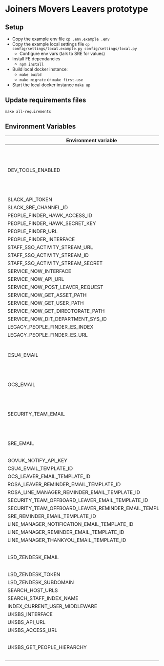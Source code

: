 # Joiners Movers Leavers prototype

## Setup

- Copy the example env file `cp .env.example .env`
- Copy the example local settings file `cp config/settings/local.example.py config/settings/local.py`
    - Configure env vars (talk to SRE for values)
- Install FE dependancies
    - `npm install` 
- Build local docker instance:
    - `make build`
    - `make migrate` or `make first-use` 
- Start the local docker instance `make up`

## Update requirements files

`make all-requirements`

## Environment Variables

| Environment variable                                     | Default                                    | Notes                                                               |
| ---------------------------------                        | ------------------------------------------ | ---------------------------------                                   |
| DEV_TOOLS_ENABLED                                        | false                                      | Set this value to "true" to enable Dev Tools and disable Authbroker |
| SLACK_API_TOKEN                                          | None                                       |                                                                     |
| SLACK_SRE_CHANNEL_ID                                     | None                                       |                                                                     |
| PEOPLE_FINDER_HAWK_ACCESS_ID                             |                                            |                                                                     |
| PEOPLE_FINDER_HAWK_SECRET_KEY                            |                                            |                                                                     |
| PEOPLE_FINDER_URL                                        |                                            |                                                                     |
| PEOPLE_FINDER_INTERFACE                                  |                                            |                                                                     |
| STAFF_SSO_ACTIVITY_STREAM_URL                            | None                                       |                                                                     |
| STAFF_SSO_ACTIVITY_STREAM_ID                             | None                                       |                                                                     |
| STAFF_SSO_ACTIVITY_STREAM_SECRET                         | None                                       |                                                                     |
| SERVICE_NOW_INTERFACE                                    | None                                       |                                                                     |
| SERVICE_NOW_API_URL                                      | None                                       |                                                                     |
| SERVICE_NOW_POST_LEAVER_REQUEST                          | None                                       |                                                                     |
| SERVICE_NOW_GET_ASSET_PATH                               | None                                       |                                                                     |
| SERVICE_NOW_GET_USER_PATH                                | None                                       |                                                                     |
| SERVICE_NOW_GET_DIRECTORATE_PATH                         | None                                       |                                                                     |
| SERVICE_NOW_DIT_DEPARTMENT_SYS_ID                        | None                                       |                                                                     |
| LEGACY_PEOPLE_FINDER_ES_INDEX                            | None                                       |                                                                     |
| LEGACY_PEOPLE_FINDER_ES_URL                              | None                                       |                                                                     |
| CSU4_EMAIL                                               | None                                       | Email address for the CSU4 Team                                     |
| OCS_EMAIL                                                | None                                       | Email address for the OCS Team                                      |
| SECURITY_TEAM_EMAIL                                      | None                                       | Email address for the Security Team                                 |
| SRE_EMAIL                                                | None                                       | Email address for the SRE Team                                      |
| GOVUK_NOTIFY_API_KEY                                     | None                                       |                                                                     |
| CSU4_EMAIL_TEMPLATE_ID                                   | None                                       |                                                                     |
| OCS_LEAVER_EMAIL_TEMPLATE_ID                             | None                                       |                                                                     |
| ROSA_LEAVER_REMINDER_EMAIL_TEMPLATE_ID                   | None                                       |                                                                     |
| ROSA_LINE_MANAGER_REMINDER_EMAIL_TEMPLATE_ID             | None                                       |                                                                     |
| SECURITY_TEAM_OFFBOARD_LEAVER_EMAIL_TEMPLATE_ID          | None                                       |                                                                     |
| SECURITY_TEAM_OFFBOARD_LEAVER_REMINDER_EMAIL_TEMPLATE_ID | None                                       |                                                                     |
| SRE_REMINDER_EMAIL_TEMPLATE_ID                           | None                                       |                                                                     |
| LINE_MANAGER_NOTIFICATION_EMAIL_TEMPLATE_ID              | None                                       |                                                                     |
| LINE_MANAGER_REMINDER_EMAIL_TEMPLATE_ID                  | None                                       |                                                                     |
| LINE_MANAGER_THANKYOU_EMAIL_TEMPLATE_ID                  | None                                       |                                                                     |
| LSD_ZENDESK_EMAIL                                        |                                            | LSD Team Zendesk email address                                      |
| LSD_ZENDESK_TOKEN                                        |                                            |                                                                     |
| LSD_ZENDESK_SUBDOMAIN                                    |                                            |                                                                     |
| SEARCH_HOST_URLS                                         |                                            |                                                                     |
| SEARCH_STAFF_INDEX_NAME                                  | staff                                      |                                                                     |
| INDEX_CURRENT_USER_MIDDLEWARE                            | false                                      |                                                                     |
| UKSBS_INTERFACE                                          | None                                       |                                                                     |
| UKSBS_API_URL                                            | None                                       |                                                                     |
| UKSBS_ACCESS_URL                                         | None                                       |                                                                     |
| UKSBS_GET_PEOPLE_HIERARCHY                               | None                                       | UK SBS People Hierarchy path                                        |
